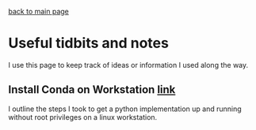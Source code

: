 [back to main page](https://michael-hoffman.github.io)

# Useful tidbits and notes
I use this page to keep track of ideas or information I used along the
way.

## Install Conda on Workstation [link](https://michael-hoffman.github.io/notes/install_conda)

I outline the steps I took to get a python implementation up and
running without root privileges on a linux workstation.
